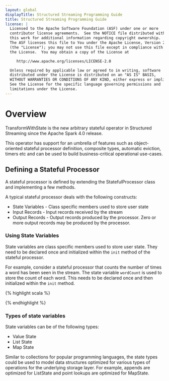 ```yaml
---
layout: global
displayTitle: Structured Streaming Programming Guide
title: Structured Streaming Programming Guide
license: |
  Licensed to the Apache Software Foundation (ASF) under one or more
  contributor license agreements.  See the NOTICE file distributed with
  this work for additional information regarding copyright ownership.
  The ASF licenses this file to You under the Apache License, Version 2.0
  (the "License"); you may not use this file except in compliance with
  the License.  You may obtain a copy of the License at

     http://www.apache.org/licenses/LICENSE-2.0

  Unless required by applicable law or agreed to in writing, software
  distributed under the License is distributed on an "AS IS" BASIS,
  WITHOUT WARRANTIES OR CONDITIONS OF ANY KIND, either express or implied.
  See the License for the specific language governing permissions and
  limitations under the License.
---
```


# Overview

TransformWithState is the new arbitrary stateful operator in Structured Streaming since the Apache Spark 4.0 release.

This operator has support for an umbrella of features such as object-oriented stateful processor definition, composite types, automatic eviction, timers etc and can be used to build business-critical operational use-cases.

## Defining a Stateful Processor

A stateful processor is defined by extending the StatefulProcessor class and implementing a few methods.

A typical stateful processor deals with the following constructs:
- State Variables - Class specific members used to store user state
- Input Records - Input records received by the stream
- Output Records - Output records produced by the processor. Zero or more output records may be produced by the processor.

### Using State Variables

State variables are class specific members used to store user state. They need to be declared once and initialized within the `init` method of the stateful processor.

For example, consider a stateful processor that counts the number of times a word has been seen in the stream. The state variable `wordCount` is used to store the count of each word. This needs to be declared once and then initialized within the `init` method.

<div data-lang="scala"  markdown="1">

{% highlight scala %}

{% endhighlight %}

</div>

### Types of state variables

State variables can be of the following types:
- Value State
- List State
- Map State

Similar to collections for popular programming languages, the state types could be used to model data structures optimized for various types of operations for the underlying storage layer. For example, appends are optimized for ListState and point lookups are optimized for MapState.
